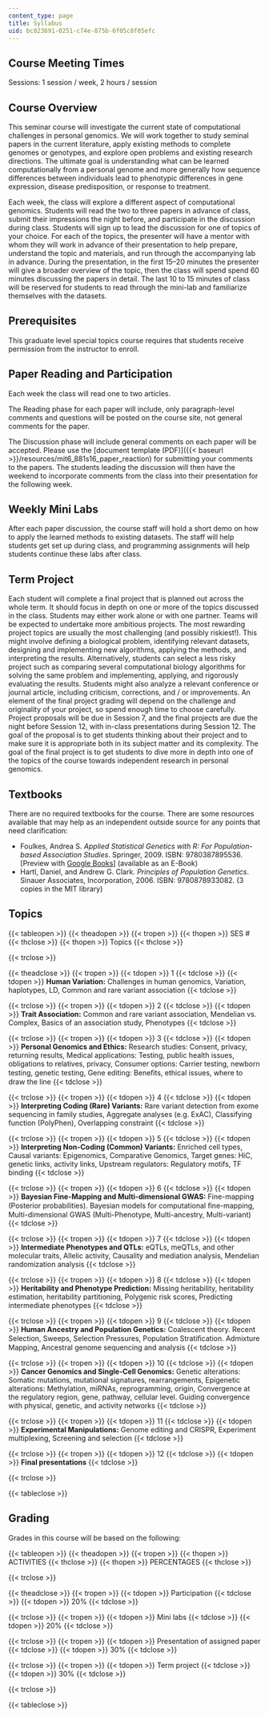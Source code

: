 ```yaml
---
content_type: page
title: Syllabus
uid: bc823691-0251-c74e-875b-6f05c8f05efc
---
```


Course Meeting Times
--------------------

Sessions: 1 session / week, 2 hours / session

Course Overview
---------------

This seminar course will investigate the current state of computational challenges in personal genomics. We will work together to study seminal papers in the current literature, apply existing methods to complete genomes or genotypes, and explore open problems and existing research directions. The ultimate goal is understanding what can be learned computationally from a personal genome and more generally how sequence differences between individuals lead to phenotypic differences in gene expression, disease predisposition, or response to treatment.

Each week, the class will explore a different aspect of computational genomics. Students will read the two to three papers in advance of class, submit their impressions the night before, and participate in the discussion during class. Students will sign up to lead the discussion for one of topics of your choice. For each of the topics, the presenter will have a mentor with whom they will work in advance of their presentation to help prepare, understand the topic and materials, and run through the accompanying lab in advance. During the presentation, in the first 15–20 minutes the presenter will give a broader overview of the topic, then the class will spend spend 60 minutes discussing the papers in detail. The last 10 to 15 minutes of class will be reserved for students to read through the mini-lab and familiarize themselves with the datasets.

Prerequisites
-------------

This graduate level special topics course requires that students receive permission from the instructor to enroll.

Paper Reading and Participation
-------------------------------

Each week the class will read one to two articles.

The Reading phase for each paper will include, only paragraph-level comments and questions will be posted on the course site, not general comments for the paper.

The Discussion phase will include general comments on each paper will be accepted. Please use the [document template (PDF)]({{< baseurl >}}/resources/mit6_881s16_paper_reaction) for submitting your comments to the papers. The students leading the discussion will then have the weekend to incorporate comments from the class into their presentation for the following week.

Weekly Mini Labs
----------------

After each paper discussion, the course staff will hold a short demo on how to apply the learned methods to existing datasets. The staff will help students get set up during class, and programming assignments will help students continue these labs after class.

Term Project
------------

Each student will complete a final project that is planned out across the whole term. It should focus in depth on one or more of the topics discussed in the class. Students may either work alone or with one partner. Teams will be expected to undertake more ambitious projects. The most rewarding project topics are usually the most challenging (and possibly riskiest!). This might involve defining a biological problem, identifying relevant datasets, designing and implementing new algorithms, applying the methods, and interpreting the results. Alternatively, students can select a less risky project such as comparing several computational biology algorithms for solving the same problem and implementing, applying, and rigorously evaluating the results. Students might also analyze a relevant conference or journal article, including criticism, corrections, and / or improvements. An element of the final project grading will depend on the challenge and originality of your project, so spend enough time to choose carefully. Project proposals will be due in Session 7, and the final projects are due the night before Session 12, with in-class presentations during Session 12. The goal of the proposal is to get students thinking about their project and to make sure it is appropriate both in its subject matter and its complexity. The goal of the final project is to get students to dive more in depth into one of the topics of the course towards independent research in personal genomics.

Textbooks
---------

There are no required textbooks for the course. There are some resources available that may help as an independent outside source for any points that need clarification:

*   Foulkes, Andrea S. _Applied Statistical Genetics with R: For Population-based Association Studies_. Springer, 2009. ISBN: 9780387895536. \[Preview with [Google Books](http://books.google.com/books?id=gwW8jArHnwwC&pg=PAfrontcover)\] (available as an E-Book)
*   Hartl, Daniel, and Andrew G. Clark. _Principles of Population Genetics_. Sinauer Associates, Incorporation, 2006. ISBN: 9780878933082. (3 copies in the MIT library)

Topics
------

{{< tableopen >}}
{{< theadopen >}}
{{< tropen >}}
{{< thopen >}}
SES #
{{< thclose >}}
{{< thopen >}}
Topics
{{< thclose >}}

{{< trclose >}}

{{< theadclose >}}
{{< tropen >}}
{{< tdopen >}}
1
{{< tdclose >}}
{{< tdopen >}}
**Human Variation:** Challenges in human genomics, Variation, haplotypes, LD, Common and rare variant association
{{< tdclose >}}

{{< trclose >}}
{{< tropen >}}
{{< tdopen >}}
2
{{< tdclose >}}
{{< tdopen >}}
**Trait Association:** Common and rare variant association, Mendelian vs. Complex, Basics of an association study, Phenotypes
{{< tdclose >}}

{{< trclose >}}
{{< tropen >}}
{{< tdopen >}}
3
{{< tdclose >}}
{{< tdopen >}}
**Personal Genomics and Ethics:** Research studies: Consent, privacy, returning results, Medical applications: Testing, public health issues, obligations to relatives, privacy, Consumer options: Carrier testing, newborn testing, genetic testing, Gene editing: Beneﬁts, ethical issues, where to draw the line
{{< tdclose >}}

{{< trclose >}}
{{< tropen >}}
{{< tdopen >}}
4
{{< tdclose >}}
{{< tdopen >}}
**Interpreting Coding (Rare) Variants:** Rare variant detection from exome sequencing in family studies, Aggregate analyses (e.g. ExAC), Classifying function (PolyPhen), Overlapping constraint
{{< tdclose >}}

{{< trclose >}}
{{< tropen >}}
{{< tdopen >}}
5
{{< tdclose >}}
{{< tdopen >}}
**Interpreting Non-Coding (Common) Variants:** Enriched cell types, Causal variants: Epigenomics, Comparative Genomics, Target genes: HiC, genetic links, activity links, Upstream regulators: Regulatory motifs, TF binding
{{< tdclose >}}

{{< trclose >}}
{{< tropen >}}
{{< tdopen >}}
6
{{< tdclose >}}
{{< tdopen >}}
**Bayesian Fine-Mapping and Multi-dimensional GWAS:** Fine-mapping (Posterior probabilities). Bayesian models for computational ﬁne-mapping, Multi-dimensional GWAS (Multi-Phenotype, Multi-ancestry, Multi-variant)
{{< tdclose >}}

{{< trclose >}}
{{< tropen >}}
{{< tdopen >}}
7
{{< tdclose >}}
{{< tdopen >}}
**Intermediate Phenotypes and QTLs:** eQTLs, meQTLs, and other molecular traits, Allelic activity, Causality and mediation analysis, Mendelian randomization analysis
{{< tdclose >}}

{{< trclose >}}
{{< tropen >}}
{{< tdopen >}}
8
{{< tdclose >}}
{{< tdopen >}}
**Heritability and Phenotype Prediction:** Missing heritability, heritability estimation, heritability partitioning, Polygenic risk scores, Predicting intermediate phenotypes
{{< tdclose >}}

{{< trclose >}}
{{< tropen >}}
{{< tdopen >}}
9
{{< tdclose >}}
{{< tdopen >}}
**Human Ancestry and Population Genetics:** Coalescent theory. Recent Selection, Sweeps, Selection Pressures, Population Stratiﬁcation. Admixture Mapping, Ancestral genome sequencing and analysis
{{< tdclose >}}

{{< trclose >}}
{{< tropen >}}
{{< tdopen >}}
10
{{< tdclose >}}
{{< tdopen >}}
**Cancer Genomics and Single-Cell Genomics:** Genetic alterations: Somatic mutations, mutational signatures, rearrangements, Epigenetic alterations: Methylation, miRNAs, reprogramming, origin, Convergence at the regulatory region, gene, pathway, cellular level. Guiding convergence with physical, genetic, and activity networks
{{< tdclose >}}

{{< trclose >}}
{{< tropen >}}
{{< tdopen >}}
11
{{< tdclose >}}
{{< tdopen >}}
**Experimental Manipulations:** Genome editing and CRISPR, Experiment multiplexing, Screening and selection
{{< tdclose >}}

{{< trclose >}}
{{< tropen >}}
{{< tdopen >}}
12
{{< tdclose >}}
{{< tdopen >}}
**Final presentations**
{{< tdclose >}}

{{< trclose >}}

{{< tableclose >}}

Grading
-------

Grades in this course will be based on the following:

{{< tableopen >}}
{{< theadopen >}}
{{< tropen >}}
{{< thopen >}}
ACTIVITIES
{{< thclose >}}
{{< thopen >}}
PERCENTAGES
{{< thclose >}}

{{< trclose >}}

{{< theadclose >}}
{{< tropen >}}
{{< tdopen >}}
Participation
{{< tdclose >}}
{{< tdopen >}}
20%
{{< tdclose >}}

{{< trclose >}}
{{< tropen >}}
{{< tdopen >}}
Mini labs
{{< tdclose >}}
{{< tdopen >}}
20%
{{< tdclose >}}

{{< trclose >}}
{{< tropen >}}
{{< tdopen >}}
Presentation of assigned paper
{{< tdclose >}}
{{< tdopen >}}
30%
{{< tdclose >}}

{{< trclose >}}
{{< tropen >}}
{{< tdopen >}}
Term project
{{< tdclose >}}
{{< tdopen >}}
30%
{{< tdclose >}}

{{< trclose >}}

{{< tableclose >}}